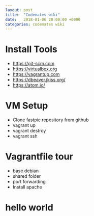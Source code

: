 ```yaml
---
layout: post
title:  "Codemates wiki"
date:   2018-01-06 20:00:00 +0000
categories: codemates wiki
---
```


# Install Tools

- https://git-scm.com
- https://virtualbox.org
- https://vagrantup.com
- https://dbeaver.jkiss.org/
- https://atom.io/

# VM Setup

- Clone fastpic repository from github
- vagrant up
- vagrant destroy
- vagrant ssh

# Vagrantfile tour

- base debian
- shared folder
- port forwarding
- Install apache

# hello world

